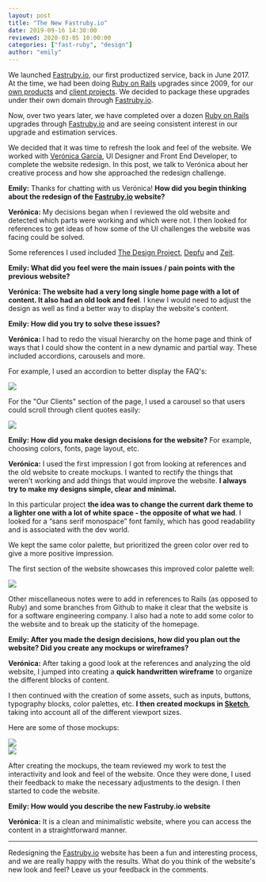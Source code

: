 ```yaml
---
layout: post
title: "The New Fastruby.io"
date: 2019-09-16 14:30:00
reviewed: 2020-03-05 10:00:00
categories: ["fast-ruby", "design"]
author: "emily"
---
```


We launched [Fastruby.io](https://fastruby.io), our first productized service, back in June 2017. At the time, we had been doing [Ruby on Rails](http://rubyonrails.org) upgrades since 2009, for our [own products](https://www.ombulabs.com/#products) and [client projects](https://www.ombulabs.com/#clients). We decided to package these upgrades under their own domain through [Fastruby.io](https://fastruby.io).

Now, over two years later, we have completed over a dozen [Ruby on Rails](http://rubyonrails.org) upgrades through [Fastruby.io](https://fastruby.io) and are seeing consistent interest in our upgrade and estimation services.

We decided that it was time to refresh the look and feel of the website. We worked with [Verónica García](https://www.linkedin.com/in/nykka/?locale=en_US), UI Designer and Front End Developer, to complete the website redesign. In this post, we talk to Verónica about her creative process and how she approached the redesign challenge.

<!--more-->

**Emily:** Thanks for chatting with us Verónica! **How did you begin thinking about the redesign of the [Fastruby.io](https://fastruby.io) website?**

**Verónica:** My decisions began when I reviewed the old website and detected which parts were working and which were not. I then looked for references to get ideas of how some of the UI challenges the website was facing could be solved.

Some references I used included [The Design Project](https://thedesignproject.co), [Depfu](https://depfu.com) and [Zeit](https://zeit.co/).

**Emily: What did you feel were the main issues / pain points with the previous website?**

**Verónica: The website had a very long single home page with a lot of content. It also had an old look and feel**. I knew I would need to adjust the design as well as find a better way to display the website's content.

**Emily: How did you try to solve these issues?**

**Verónica:** I had to redo the visual hierarchy on the home page and think of ways that I could show the content in a new dynamic and partial way. These included accordions, carousels and more.

For example, I used an accordion to better display the FAQ's:

<div>
  <img src="/blog/assets/images/fastruby/07.png">
</div>

For the "Our Clients" section of the page, I used a carousel so that users could scroll through client quotes easily:

<div>
  <img src="/blog/assets/images/fastruby/08.png">
</div>

**Emily: How did you make design decisions for the website?** For example, choosing colors, fonts, page layout, etc.

**Verónica:** I used the first impression I got from looking at references and the old website to create mockups. I wanted to rectify the things that weren’t working and add things that would improve the website. **I always try to make my designs simple, clear and minimal.**

In this particular project **the idea was to change the current dark theme to a lighter one with a lot of white space - the opposite of what we had**. I looked for a “sans serif monospace” font family, which has good readability and is associated with the dev world.

We kept the same color palette, but prioritized the green color over red to give a more positive impression.

The first section of the website showcases this improved color palette well:

<div>
  <img src="/blog/assets/images/fastruby/00.png">
</div>

Other miscellaneous notes were to add in references to Rails (as opposed to Ruby) and some branches from Github to make it clear that the website is for a software engineering company. I also had a note to add some color to the website and to break up the staticity of the homepage.

**Emily: After you made the design decisions, how did you plan out the website? Did you create any mockups or wireframes?**

**Verónica:** After taking a good look at the references and analyzing the old website, I jumped into creating a **quick handwritten wireframe** to organize the different blocks of content.

I then continued with the creation of some assets, such as inputs, buttons, typography blocks, color palettes, etc. **I then created mockups in [Sketch](https://www.sketch.com)**, taking into account all of the different viewport sizes.

Here are some of those mockups:

<div>
  <img src="/blog/assets/images/fastruby/04.png">
</div>

<div>
  <img src="/blog/assets/images/fastruby/10.png">
</div>

After creating the mockups, the team reviewed my work to test the interactivity and look and feel of the website. Once they were done, I used their feedback to make the necessary adjustments to the design. I then started to code the website.

**Emily: How would you describe the new Fastruby.io website**

**Verónica:** It is a clean and minimalistic website, where you can access the content in a straightforward manner.

_________________

Redesigning the [Fastruby.io](https://fastruby.io) website has been a fun and interesting process, and we are really happy with the results. What do you think of the website's new look and feel? Leave us your feedback in the comments.
